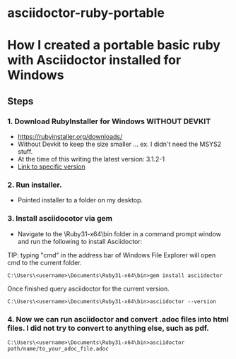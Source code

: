 # asciidoctor-ruby-portable

# How I created a portable basic ruby with Asciidoctor installed for Windows


## Steps

### 1. Download RubyInstaller for Windows WITHOUT DEVKIT

* https://rubyinstaller.org/downloads/
* Without Devkit to keep the size smaller ... ex. I didn't need the MSYS2 stuff.
* At the time of this writing the latest version: 3.1.2-1
* [Link to specific version](https://github.com/oneclick/rubyinstaller2/releases/download/RubyInstaller-3.1.2-1/rubyinstaller-3.1.2-1-x64.exe)

### 2. Run installer.

* Pointed installer to a folder on my desktop.

### 3. Install asciidocotor via gem 

* Navigate to the \Ruby31-x64\bin folder in a command prompt window and run the following to install Asciidoctor:

TIP: typing "cmd" in the address bar of Windows File Explorer will open cmd to the current folder.

```
C:\Users\<username>\Documents\Ruby31-x64\bin>gem install asciidoctor
```

Once finished query asciidoctor for the current version.

```
C:\Users\<username>\Documents\Ruby31-x64\bin>asciidoctor --version
```

### 4. Now we can run asciidoctor and convert .adoc files into html files.  I did not try to convert to anything else, such as pdf.

```
C:\Users\<username>\Documents\Ruby31-x64\bin>asciidoctor path/name/to_your_adoc_file.adoc
```
